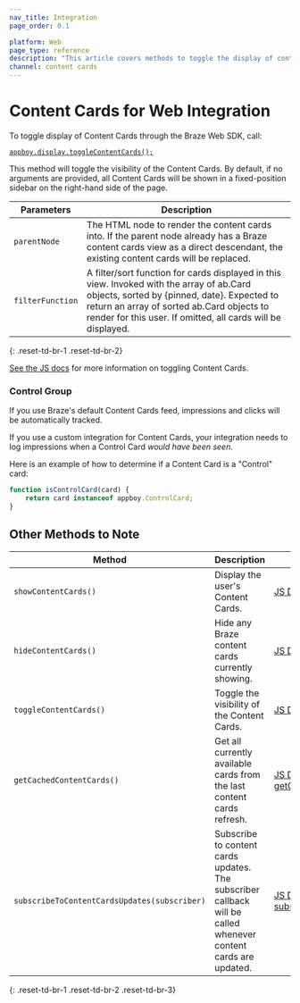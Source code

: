 ```yaml
---
nav_title: Integration
page_order: 0.1

platform: Web
page_type: reference
description: "This article covers methods to toggle the display of content cards via the Braze Web SDK."
channel: content cards
---
```


# Content Cards for Web Integration

To toggle display of Content Cards through the Braze Web SDK, call:

[`appboy.display.toggleContentCards();`](https://js.appboycdn.com/web-sdk/latest/doc/module-display.html#.toggleContentCards)


This method will toggle the visibility of the Content Cards. By default, if no arguments are provided, all Content Cards will be shown in a fixed-position sidebar on the right-hand side of the page.

|Parameters | Description |
|---|---|
|`parentNode` | The HTML node to render the content cards into. If the parent node already has a Braze content cards view as a direct descendant, the existing content cards will be replaced. |
|`filterFunction` | A filter/sort function for cards displayed in this view. Invoked with the array of ab.Card objects, sorted by {pinned, date}. Expected to return an array of sorted ab.Card objects to render for this user. If omitted, all cards will be displayed. |
{: .reset-td-br-1 .reset-td-br-2}

[See the JS docs](https://js.appboycdn.com/web-sdk/latest/doc/module-display.html#.toggleContentCards) for more information on toggling Content Cards.

### Control Group 

If you use Braze's default Content Cards feed, impressions and clicks will be automatically tracked.

If you use a custom integration for Content Cards, your integration needs to log impressions when a Control Card _would have been seen_.

Here is an example of how to determine if a Content Card is a "Control" card:

```javascript
function isControlCard(card) {
    return card instanceof appboy.ControlCard;
}
```

## Other Methods to Note

|Method | Description | Link|
|---|---|---|
|`showContentCards()`| Display the user's Content Cards. | [JS Docs for showContentCards](https://js.appboycdn.com/web-sdk/latest/doc/module-display.html#.showContentCards)|
|`hideContentCards()`| Hide any Braze content cards currently showing. | [JS Docs for hideContentCards](https://js.appboycdn.com/web-sdk/latest/doc/module-display.html#.hideContentCards)
|`toggleContentCards()`| Toggle the visibility of the Content Cards. | [JS Docs for showContentCards](https://js.appboycdn.com/web-sdk/latest/doc/module-display.html#.toggleContentCards)
|`getCachedContentCards()`|Get all currently available cards from the last content cards refresh.| [JS Docs for getCachedContentCards](https://js.appboycdn.com/web-sdk/latest/doc/module-appboy.html#.getCachedContentCards)|
|`subscribeToContentCardsUpdates(subscriber)`| Subscribe to content cards updates. <br> The subscriber callback will be called whenever content cards are updated. |  [JS Docs for subscribeToContentCardsUpdates](https://js.appboycdn.com/web-sdk/latest/doc/module-appboy.html#.subscribeToContentCardsUpdates)|
{: .reset-td-br-1 .reset-td-br-2 .reset-td-br-3}
